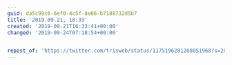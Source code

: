 ```yaml
---
guid: da5c99c6-6ef0-4c5f-8e86-b7188732d5b7
title: '2019.09.21, 18:33'
created: '2019-09-21T16:33:41+00:00'
changed: '2019-09-24T07:18:54+00:00'


repost_of: 'https://twitter.com/trisweb/status/1175196281268051968?s=20'
---
```


